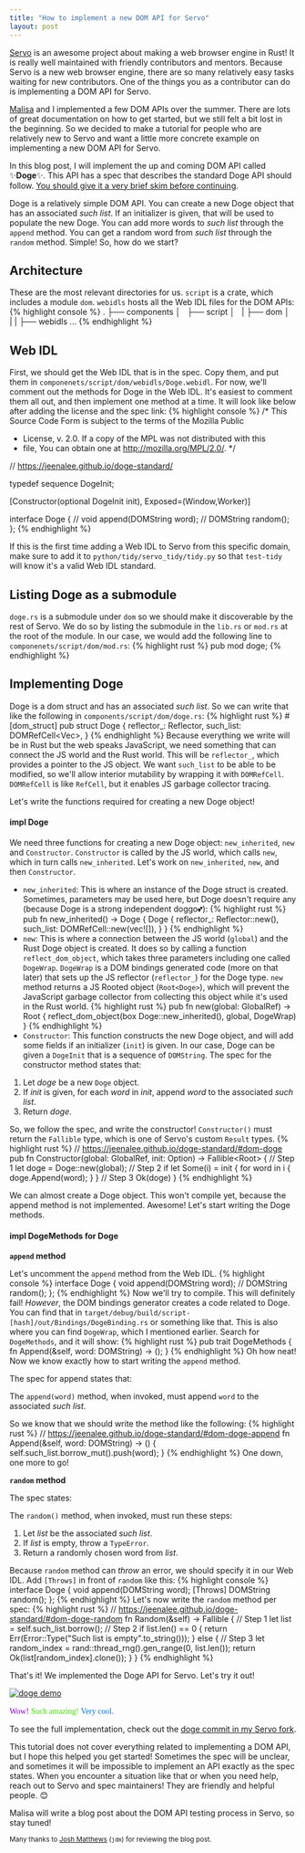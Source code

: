```yaml
---
title: "How to implement a new DOM API for Servo"
layout: post
---
```


[Servo](https://github.com/servo/servo/) is an awesome project about making a web browser engine in Rust! It is really well maintained with friendly contributors and mentors. Because Servo is a new web browser engine, there are so many relatively easy tasks waiting for new contributors. One of the things you as a contributor can do is implementing a DOM API for Servo.

[Malisa](https://twitter.com/malisas7) and I implemented a few DOM APIs over the summer. There are lots of great documentation on how to get started, but we still felt a bit lost in the beginning. So we decided to make a tutorial for people who are relatively new to Servo and want a little more concrete example on implementing a new DOM API for Servo.

In this blog post, I will implement the up and coming DOM API called ✨**Doge**✨. This API has a spec that describes the standard Doge API should follow. [You should give it a very brief skim before continuing](https://jeenalee.github.io/doge-standard/).

Doge is a relatively simple DOM API. You can create a new Doge object that has an associated *such list*. If an initializer is given, that will be used to populate the new Doge. You can add more words to *such list* through the `append` method. You can get a random word from *such list* through the `random` method. Simple! So, how do we start?

## Architecture
These are the most relevant directories for us. `script` is a crate, which includes a module `dom`. `webidls` hosts all the Web IDL files for the DOM APIs:
{% highlight console %}
.
├── components
│   ├── script
│   |   ├── dom
│   |   |   ├── webidls
...
{% endhighlight %}

## Web IDL
First, we should get the Web IDL that is in the spec. Copy them, and put them in `componenets/script/dom/webidls/Doge.webidl`. For now, we'll comment out the methods for Doge in the Web IDL. It's easiest to comment them all out, and then implement one method at a time. It will look like below after adding the license and the spec link:
{% highlight console %}
/* This Source Code Form is subject to the terms of the Mozilla Public
 * License, v. 2.0. If a copy of the MPL was not distributed with this
 * file, You can obtain one at http://mozilla.org/MPL/2.0/. */

// https://jeenalee.github.io/doge-standard/

typedef sequence<DOMString> DogeInit;

[Constructor(optional DogeInit init),
 Exposed=(Window,Worker)]

interface Doge {
  // void append(DOMString word);
  // DOMString random();
};
{% endhighlight %}

If this is the first time adding a Web IDL to Servo from this specific domain, make sure to add it to `python/tidy/servo_tidy/tidy.py` so that `test-tidy` will know it's a valid Web IDL standard.

## Listing Doge as a submodule
`doge.rs` is a submodule under `dom` so we should make it discoverable by the rest of Servo. We do so by listing the submodule in the `lib.rs` or `mod.rs` at the root of the module. In our case, we would add the following line to `componenets/script/dom/mod.rs`:
{% highlight rust %}
pub mod doge;
{% endhighlight %}

## Implementing Doge
Doge is a dom struct and has an associated *such list*. So we can write that like the following in `components/script/dom/doge.rs`:
{% highlight rust %}
#[dom_struct]
pub struct Doge {
    reflector_: Reflector,
    such_list: DOMRefCell<Vec<DOMString>>,
}
{% endhighlight %}
Because everything we write will be in Rust but the web speaks JavaScript, we need something that can connect the JS world and the Rust world. This will be `reflector_`, which provides a pointer to the JS object. We want `such_list` to be able to be modified, so we'll allow interior mutability by wrapping it with `DOMRefCell`. `DOMRefCell` is like `RefCell`, but it enables JS garbage collector tracing.

Let's write the functions required for creating a new Doge object!

#### **impl Doge**
We need three functions for creating a new Doge object: `new_inherited`, `new` and `Constructor`. `Constructor` is called by the JS world, which calls `new`, which in turn calls `new_inherited`. Let's work on `new_inherited`, `new`, and then `Constructor`.

- `new_inherited`:
This is where an instance of the Doge struct is created. Sometimes, parameters may be used here, but Doge doesn't require any (because Doge is a strong independent doggo💕):
{% highlight rust %}
pub fn new_inherited() -> Doge {
    Doge {
        reflector_: Reflector::new(),
        such_list: DOMRefCell::new(vec![]),
    }
}
{% endhighlight %}
- `new`:
This is where a connection between the JS world (`global`) and the Rust Doge object is created. It does so by calling a function `reflect_dom_object`, which takes three parameters including one called `DogeWrap`. `DogeWrap` is a DOM bindings generated code (more on that later) that sets up the JS reflector (`reflector_`) for the Doge type. `new` method returns a JS Rooted object (`Root<Doge>`), which will prevent the JavaScript garbage collector from collecting this object while it's used in the Rust world.
{% highlight rust %}
pub fn new(global: GlobalRef) -> Root<Doge> {
        reflect_dom_object(box Doge::new_inherited(), global, DogeWrap)
}
{% endhighlight %}
- `Constructor`:
This function constructs the new Doge object, and will add some fields if an initializer (`init`) is given. In our case, Doge can be given a `DogeInit` that is a sequence of `DOMString`. The spec for the constructor method states that:

>
  1. Let *doge* be a new `Doge` object.
  2. If *init* is given, for each *word* in *init*, append *word* to the associated *such list*.
  3. Return *doge*.

So, we follow the spec, and write the constructor! `Constructor()` must return the `Fallible` type, which is one of Servo's custom `Result` types.
{% highlight rust %}
// https://jeenalee.github.io/doge-standard/#dom-doge
pub fn Constructor(global: GlobalRef, init: Option<DogeInit>) -> Fallible<Root<Doge>> {
    // Step 1
    let doge = Doge::new(global);
    // Step 2
    if let Some(i) = init {
        for word in i {
            doge.Append(word);
        }
    }
    // Step 3
    Ok(doge)
}
{% endhighlight %}

We can almost create a Doge object. This won't compile yet, because the append method is not implemented. Awesome! Let's start writing the Doge methods.

#### **impl DogeMethods for Doge**
**`append` method**

Let's uncomment the `append` method from the Web IDL.
{% highlight console %}
interface Doge {
  void append(DOMString word);
  // DOMString random();
};
{% endhighlight %}
Now we'll try to compile. This will definitely fail! *However*, the DOM bindings generator creates a code related to Doge. You can find that in `target/debug/build/script-[hash]/out/Bindings/DogeBinding.rs` or something like that. This is also where you can find `DogeWrap`, which I mentioned earlier. Search for `DogeMethods`, and it will show:
{% highlight rust %}
pub trait DogeMethods {
    fn Append(&self, word: DOMString) -> ();
}
{% endhighlight %}
Oh how neat! Now we know exactly how to start writing the `append` method.

The spec for append states that:

>
The `append(word)` method, when invoked, must append `word` to the associated *such list*.

So we know that we should write the method like the following:
{% highlight rust %}
// https://jeenalee.github.io/doge-standard/#dom-doge-append
fn Append(&self, word: DOMString) -> () {
    self.such_list.borrow_mut().push(word);
}
{% endhighlight %}
One down, one more to go!

**`random` method**

The spec states:

>
The `random()` method, when invoked, must run these steps:
>
1. Let *list* be the associated *such list*.
2. If *list* is empty, throw a `TypeError`.
3. Return a randomly chosen word from *list*.

Because `random` method can *throw* an error, we should specify it in our Web IDL. Add `[Throws]` in front of `random` like this:
{% highlight console %}
interface Doge {
  void append(DOMString word);
  [Throws] DOMString random();
};
{% endhighlight %}
Let's now write the `random` method per spec:
{% highlight rust %}
// https://jeenalee.github.io/doge-standard/#dom-doge-random
fn Random(&self) -> Fallible<DOMString> {
    // Step 1
    let list = self.such_list.borrow();
    // Step 2
    if list.len() == 0 {
        return Err(Error::Type("Such list is empty".to_string()));
    } else {
        // Step 3
        let random_index = rand::thread_rng().gen_range(0, list.len());
        return Ok(list[random_index].clone());
    }
}
{% endhighlight %}

That's it! We implemented the Doge API for Servo. Let's try it out!

[![doge demo](/pics/doge/doge-demo.gif)](/pics/doge/doge-demo.gif)

<p><font face="Comic Sans MS" color="#8e00df">Wow!</font> <font face="Comic Sans MS" color="#40df00">Such amazing!</font> <font face="Comic Sans MS" color="#0074df">Very cool.</font></p>

To see the full implementation, check out the [doge commit in my Servo fork](https://github.com/jeenalee/servo/commit/18e758655fead3b32cdcdc04c2b3dd21472153de).

This tutorial does not cover everything related to implementing a DOM API, but I hope this helped you get started! Sometimes the spec will be unclear, and sometimes it will be impossible to implement an API exactly as the spec states. When you encounter a situation like that or when you need help, reach out to Servo and spec maintainers! They are friendly and helpful people. 😊

Malisa will write a blog post about the DOM API testing process in Servo, so stay tuned!

<small>Many thanks to [Josh Matthews](https://twitter.com/lastontheboat) (`jdm`) for reviewing the blog post.</small>
